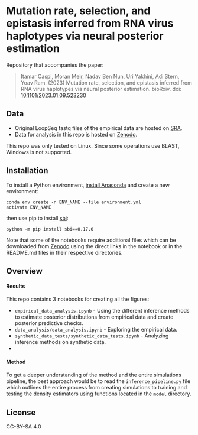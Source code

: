 # Mutation rate, selection, and epistasis inferred from RNA virus haplotypes via neural posterior estimation

Repository that accompanies the paper:
> Itamar Caspi, Moran Meir, Nadav Ben Nun, Uri Yakhini, Adi Stern, Yoav Ram. (2023) Mutation rate, selection, and epistasis inferred from RNA virus haplotypes via neural posterior estimation. bioRxiv. doi: [10.1101/2023.01.09.523230](https://doi.org/10.1101/2023.01.09.523230)

## Data
- Original LoopSeq fastq files of the empirical data are hosted on [SRA](https://www.ncbi.nlm.nih.gov/sra/PRJNA902661). 
- Data for analysis in this repo is hosted on [Zenodo](https://zenodo.org/record/7486851).

This repo was only tested on Linux. Since some operations use BLAST, Windows is not supported.


## Installation

To install a Python environment, [install Anaconda](https://www.anaconda.com/products/distribution) and create a new environment:
```
conda env create -n ENV_NAME --file environment.yml 
activate ENV_NAME
```
then use pip to install [sbi](https://www.mackelab.org/sbi): 
```
python -m pip install sbi==0.17.0
```
Note that some of the notebooks require additional files which can be downloaded from [Zenodo](https://zenodo.org/record/7486851) using the direct links in the notebook or in the README.md files in their respective directories.

## Overview
#### Results
This repo contains 3 notebooks for creating all the figures:
 - `empirical_data_analysis.ipynb` - Using the different inference methods to estimate posterior distributions from empirical data and create posterior predictive checks.
 - `data_analysis/data_analysis.ipynb` - Exploring the empirical data.
 - `synthetic_data_tests/synthetic_data_tests.ipynb` - Analyzing inference methods on synthetic data.
 - 
####  Method
To get a deeper understanding of the method and the entire simulations pipeline, the best approach would be to read the `inference_pipeline.py` file which outlines the entire process from creating simulations to training and testing the density estimators using functions located in the `model` directory.
 
## License

CC-BY-SA 4.0
